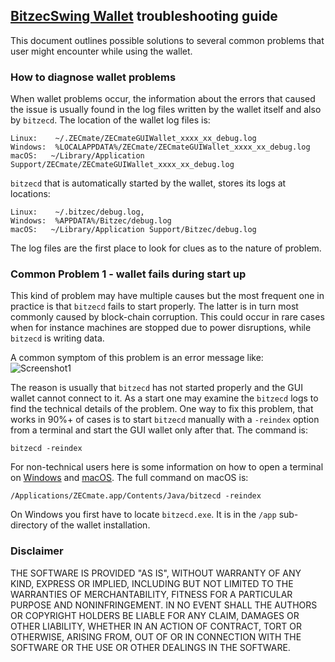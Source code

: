 ## [BitzecSwing Wallet](https://swing.zecmate.com/) troubleshooting guide

This document outlines possible solutions to several common problems that user might encounter while using the wallet.

### How to diagnose wallet problems

When wallet problems occur, the information about the errors that caused the issue is usually found in the log files written by the wallet itself and also by `bitzecd`. The location of the wallet log files is:
```
Linux:    ~/.ZECmate/ZECmateGUIWallet_xxxx_xx_debug.log
Windows:  %LOCALAPPDATA%/ZECmate/ZECmateGUIWallet_xxxx_xx_debug.log
macOS:   ~/Library/Application Support/ZECmate/ZECmateGUIWallet_xxxx_xx_debug.log
```
`bitzecd` that is automatically started by the wallet, stores its logs at locations:
```
Linux:    ~/.bitzec/debug.log,
Windows:  %APPDATA%/Bitzec/debug.log
macOS:   ~/Library/Application Support/Bitzec/debug.log
 ```
The log files are the first place to look for clues as to the nature of problem.

### Common Problem 1 - wallet fails during start up

This kind of problem may have multiple causes but the most frequent one in practice is that `bitzecd` fails to start properly. The latter is in turn most commonly caused by block-chain corruption. This could occur
in rare cases when for instance machines are stopped due to power disruptions, while `bitzecd` is writing data.

A common symptom of this problem is an error message like:
![Screenshot1](EOF_error.png "Chat Window")

The reason is usually that `bitzecd` has not started properly and the GUI wallet cannot connect to it. As a start
one may examine the `bitzecd` logs to find the technical details of the problem. One way to fix this problem, that
works in 90%+ of cases is to start `bitzecd` manually with a `-reindex` option from a terminal and start the GUI wallet only after that. The command is:
```
bitzecd -reindex
```
For non-technical users here is some information on how to open a terminal on [Windows](https://www.lifewire.com/how-to-open-command-prompt-2618089) and [macOS](https://www.wikihow.com/Open-a-Terminal-Window-in-Mac). The full command on macOS is:
```
/Applications/ZECmate.app/Contents/Java/bitzecd -reindex
```
On Windows you first have to locate `bitzecd.exe`. It is in the `/app` sub-directory of the wallet installation.

### Disclaimer

THE SOFTWARE IS PROVIDED "AS IS", WITHOUT WARRANTY OF ANY KIND, EXPRESS OR
IMPLIED, INCLUDING BUT NOT LIMITED TO THE WARRANTIES OF MERCHANTABILITY,
FITNESS FOR A PARTICULAR PURPOSE AND NONINFRINGEMENT. IN NO EVENT SHALL THE
AUTHORS OR COPYRIGHT HOLDERS BE LIABLE FOR ANY CLAIM, DAMAGES OR OTHER
LIABILITY, WHETHER IN AN ACTION OF CONTRACT, TORT OR OTHERWISE, ARISING FROM,
OUT OF OR IN CONNECTION WITH THE SOFTWARE OR THE USE OR OTHER DEALINGS IN THE
SOFTWARE.
